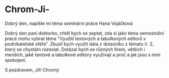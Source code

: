 # Chrom-Ji-

Dobrý den,
napište mi téma seminární práce Hana Vojáčková

Dobrý den paní doktorko,
chtěl bych se zeptat, zda si jako téma semestrální práce mohu vybrat téma "Využití textových a tabulkových editorů v podnikatelské sféře". Zkusil bych využít data z dotazníku z tématu č. 2, který se chystám rozeslat. Dotázal bych se různých firem, větších i menších, jaké textové a tabulkové editory využívají a proč a jak jsou s nimi spokojeni.

S pozdravem,
Jiří Chromý
